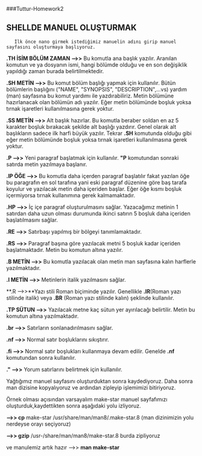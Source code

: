 ###Tuttur-Homework2
 
##                                     SHELLDE MANUEL OLUŞTURMAK 
   
       İlk önce nano girmek istediğimiz manuelin adını girip manuel sayfasını oluşturmaya başlıyoruz.
     
 **.TH İSİM BÖLÜM ZAMAN -->>** Bu komutla ana başlık yazılır. Aranılan komutun ve ya dosyanın ismi, hangi bölümde olduğu ve en son değişiklik yapıldığı zaman burada belirtilmektedir.
 
 **.SH  METİN    -->>** Bu komut bölüm başlığı yapmak için kullanılır. Bütün bölümlerin başlığını ("NAME", "SYNOPSIS",  "DESCRIPTION",...vs) yardım (man) sayfasına bu komut yardımı ile yazdırabiliriz. Metin bölümüne hazırlanacak olan bölümün adı yazılır. Eğer metin bölümünde boşluk yoksa tırnak işaretleri kullanılmasına gerek yoktur.
 
 **.SS METİN  -->>** Alt başlık hazırlar. Bu komutla beraber soldan en az 5 karakter boşluk bırakacak şekilde alt başlığı yazdırır. Genel olarak alt başlıkların sadece ilk harfi büyük yazılır. Tekrar **.SH** komutunda olduğu gibi eğer metin bölümünde boşluk yoksa tırnak işaretleri kullanılmasına gerek yoktur.
 
 **.P -->>** Yeni paragraf başlatmak için kullanılır. **"P** komutundan sonraki satırda metin yazılmaya başlanır.
 
 **.IP ÖĞE -->>** Bu komutla daha içerden paragraf başlatılır fakat yazılan öğe bu paragrafın en sol tarafına yani eski paragraf düzenine göre baş tarafa koyulur ve yazılacak  metin daha içeriden başlar. Eğer öğe kısmı boşluk içermiyorsa tırnak kullanımına gerek kalmamaktadır.
 
 **.HP -->>** İç içe paragraf oluşturulmasını sağlar. Yazacağımız metinin 1 satırdan daha uzun olması durumunda ikinci satırın 5 boşluk daha içeriden başlatılmasını sağlar.
 
 **.RE -->>** Satırbaşı yapılmış bir bölgeyi tanımlamaktadır.
 
 **.RS -->>** Paragraf başına göre yazılacak metni 5 boşluk kadar içeriden başlatmaktadır. Metin bu komutun altına yazılır.
 
 **.B METİN -->>** Bu komutla yazılacak olan metin man sayfasına kalın harflerle yazılmaktadır.
 
 **.I METİN -->>** Metinlerin italik yazılmasını sağlar.
 
 **.R -->>**Yazı stili Roman biçiminde yazılır. Genellikle **.IR**(Roman yazı stilinde italik) veya **.BR** (Roman yazı stilinde kalın) şeklinde kullanılır.
 
 **.TP SÜTUN -->>** Yazılacak metne kaç sütun yer ayırılacağı belirtilir. Metin bu komutun altına yazılmaktadır.
 
 **.br -->>** Satırların sonlanadırılmasını sağlar.
 
 **.nf -->>** Normal satır boşluklarını sıkıştırır.
 
 **.fi -->>** Normal satır boşlukları kullanmaya devam edilir. Genelde **.nf** komutundan sonra kullanılır.
 
 **.\" -->>** Yorum satırlarını belirtmek için kullanılır.
  
 Yağtığımız manuel sayfasını oluşturduktan sonra kaydediyoruz.
 Daha sonra man dizisine kopyalıyoruz ve ardından zipleyip işlemimizi bitiriyoruz.
    
 Örnek olması açısından varsayalım make-star manuel sayfafımızı oluşturduk,kaydettikten sonra aşağıdaki yolu izliyoruz.
 
 **-->> cp** make-star /usr/share/man/man8/.make-star.8   (man dizinimizin yolu nerdeyse orayı seçiyoruz)
 
 **-->> gzip** /usr-/share/man/man8/make-star.8 burda zipliyoruz
 
 ve manulemiz artık hazır  -->> **man make-star**

